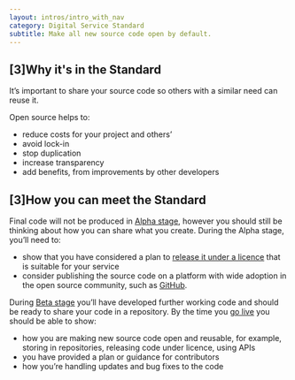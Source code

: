 ```yaml
---
layout: intros/intro_with_nav
category: Digital Service Standard
subtitle: Make all new source code open by default.
---
```


## [3]Why it's in the Standard

It’s important to share your source code so others with a similar need can reuse it.

Open source helps to:

- reduce costs for your project and others’
- avoid lock-in
- stop duplication
- increase transparency
- add benefits, from improvements by other developers

## [3]How you can meet the Standard

Final code will not be produced in [Alpha stage](/topics/service-design-delivery-process/alpha-stage/), however you should still be thinking about how you can share what you create. During the Alpha stage, you’ll need to:

- show that you have considered a plan to [release it under a licence](https://choosealicense.com) that is suitable for your service
- consider publishing the source code on a platform with wide adoption in the open source community, such as [GitHub](https://github.com).

During [Beta stage](/topics/service-design-delivery-process/beta-stage/) you’ll have developed further working code and should be ready to share your code in a repository. By the time you [go live](/topics/service-design-delivery-process/live-stage/) you should be able to show:

- how you are making new source code open and reusable, for example, storing in repositories, releasing code under licence, using APIs
- you have provided a plan or guidance for contributors
- how you’re handling updates and bug fixes to the code
